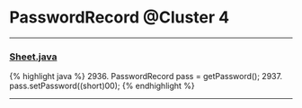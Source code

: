 # PasswordRecord @Cluster 4

***

### [Sheet.java](https://searchcode.com/codesearch/view/15642365/)
{% highlight java %}
2936. PasswordRecord pass = getPassword();
2937. pass.setPassword((short)00);
{% endhighlight %}

***

